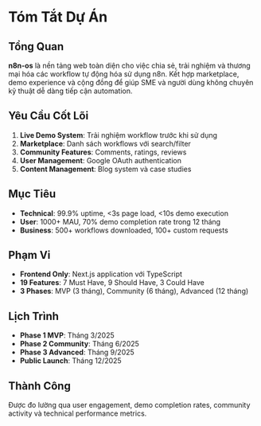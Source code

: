 # Tóm Tắt Dự Án

## Tổng Quan
**n8n-os** là nền tảng web toàn diện cho việc chia sẻ, trải nghiệm và thương mại hóa các workflow tự động hóa sử dụng n8n. Kết hợp marketplace, demo experience và cộng đồng để giúp SME và người dùng không chuyên kỹ thuật dễ dàng tiếp cận automation.

## Yêu Cầu Cốt Lõi
1. **Live Demo System**: Trải nghiệm workflow trước khi sử dụng
2. **Marketplace**: Danh sách workflows với search/filter
3. **Community Features**: Comments, ratings, reviews
4. **User Management**: Google OAuth authentication
5. **Content Management**: Blog system và case studies

## Mục Tiêu
- **Technical**: 99.9% uptime, <3s page load, <10s demo execution
- **User**: 1000+ MAU, 70% demo completion rate trong 12 tháng
- **Business**: 500+ workflows downloaded, 100+ custom requests

## Phạm Vi
- **Frontend Only**: Next.js application với TypeScript
- **19 Features**: 7 Must Have, 9 Should Have, 3 Could Have
- **3 Phases**: MVP (3 tháng), Community (6 tháng), Advanced (12 tháng)

## Lịch Trình
- **Phase 1 MVP**: Tháng 3/2025
- **Phase 2 Community**: Tháng 6/2025  
- **Phase 3 Advanced**: Tháng 9/2025
- **Public Launch**: Tháng 12/2025

## Thành Công
Được đo lường qua user engagement, demo completion rates, community activity và technical performance metrics. 